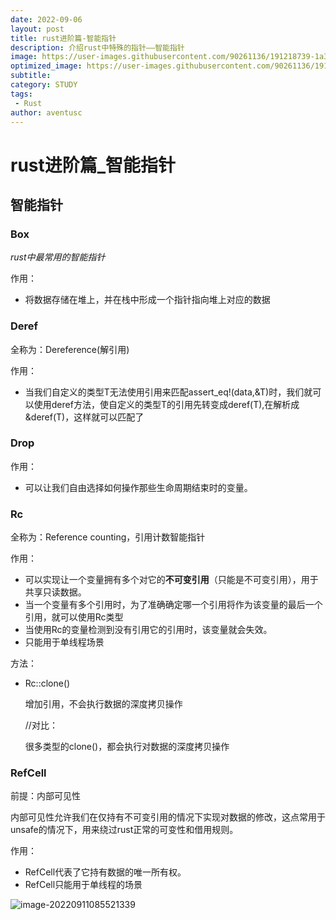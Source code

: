 ```yaml
---
date: 2022-09-06
layout: post
title: rust进阶篇-智能指针
description: 介绍rust中特殊的指针——智能指针
image: https://user-images.githubusercontent.com/90261136/191218739-1a3231fc-6f76-4cca-a79f-f91ed1e8f8e5.jpg
optimized_image: https://user-images.githubusercontent.com/90261136/191218739-1a3231fc-6f76-4cca-a79f-f91ed1e8f8e5.jpg
subtitle:
category: STUDY
tags:
 - Rust
author: aventusc
---
```


# rust进阶篇_智能指针

## 智能指针

### Box<T>

*rust中最常用的智能指针*

作用：

- 将数据存储在堆上，并在栈中形成一个指针指向堆上对应的数据

### Deref

全称为：Dereference(解引用)

作用：

- 当我们自定义的类型T无法使用引用来匹配assert_eq!(data,&T)时，我们就可以使用deref方法，使自定义的类型T的引用先转变成deref(T),在解析成&deref(T)，这样就可以匹配了

### Drop

作用：

- 可以让我们自由选择如何操作那些生命周期结束时的变量。

### Rc<T>

全称为：Reference counting，引用计数智能指针

作用：

- 可以实现让一个变量拥有多个对它的**不可变引用**（只能是不可变引用），用于共享只读数据。
- 当一个变量有多个引用时，为了准确确定哪一个引用将作为该变量的最后一个引用，就可以使用Rc<T>类型
- 当使用Rc的变量检测到没有引用它的引用时，该变量就会失效。
- 只能用于单线程场景

方法：

- Rc::clone()

  增加引用，不会执行数据的深度拷贝操作

  //对比：

  很多类型的clone()，都会执行对数据的深度拷贝操作

### RefCell<T>

前提：内部可见性

内部可见性允许我们在仅持有不可变引用的情况下实现对数据的修改，这点常用于unsafe的情况下，用来绕过rust正常的可变性和借用规则。

作用：

- RefCell<T>代表了它持有数据的唯一所有权。
- RefCell<T>只能用于单线程的场景

![image-20220911085521339](C:\Users\huawei\AppData\Roaming\Typora\typora-user-images\image-20220911085521339.png)



